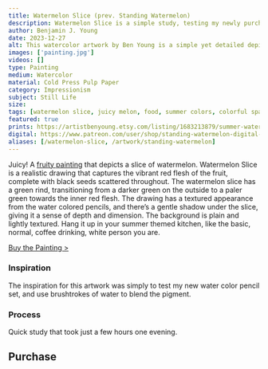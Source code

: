 ```yaml
---
title: Watermelon Slice (prev. Standing Watermelon)
description: Watermelon Slice is a simple study, testing my newly purchased watercolor pencil set, while also incorporating brushstrokes of water.
author: Benjamin J. Young
date: 2023-12-27
alt: This watercolor artwork by Ben Young is a simple yet detailed depiction of a single slice of watermelon with a bright red flesh, black seeds, and a green rind, set against a plain background.
images: ['painting.jpg']
videos: []
type: Painting
medium: Watercolor
material: Cold Press Pulp Paper
category: Impressionism
subject: Still Life
size: 
tags: [watermelon slice, juicy melon, food, summer colors, colorful spalshes, black seeds, watercolor paint, hybrid impressionism, still life art]
featured: true
prints: https://artistbenyoung.etsy.com/listing/1683213879/summer-watermelon-slice-canvas-painting
digital: https://www.patreon.com/user/shop/standing-watermelon-digital-download-139622
aliases: [/watermelon-slice, /artwork/standing-watermelon]
---
```


Juicy! A [fruity painting](https://artincontext.org/famous-fruit-paintings/) that depicts a slice of watermelon. Watermelon Slice is a realistic drawing that captures the vibrant red flesh of the fruit, complete with black seeds scattered throughout. The watermelon slice has a green rind, transitioning from a darker green on the outside to a paler green towards the inner red flesh. The drawing has a textured appearance from the water colored pencils, and there’s a gentle shadow under the slice, giving it a sense of depth and dimension. The background is plain and lightly textured. Hang it up in your summer themed kitchen, like the basic, normal, coffee drinking, white person you are.

[Buy the Painting >](#purchase)

### Inspiration ###

The inspiration for this artwork was simply to test my new water color pencil set, and use brushtrokes of water to blend the pigment.

### Process ###

Quick study that took just a few hours one evening.


## Purchase ##
